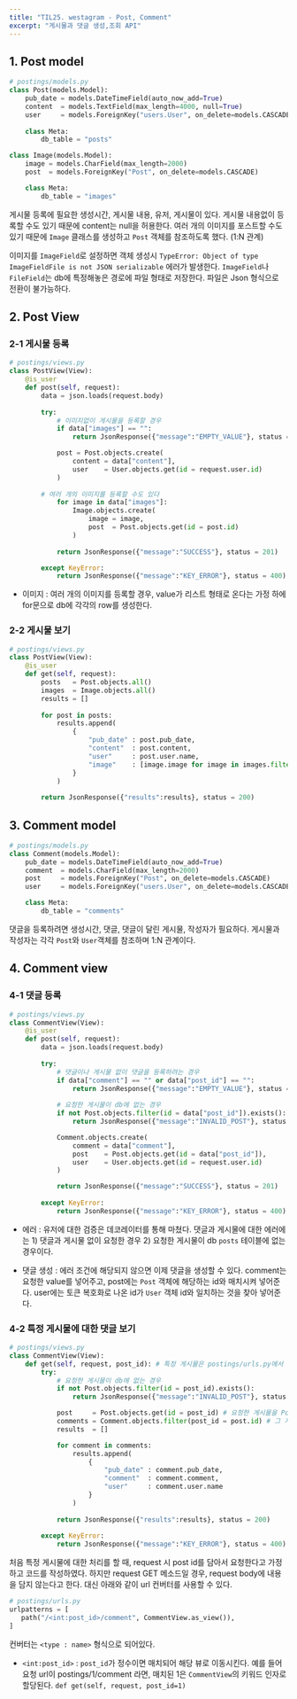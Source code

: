 ```yaml
---
title: "TIL25. westagram - Post, Comment"
excerpt: "게시물과 댓글 생성,조회 API"
---
```


## 1. Post model
```python
# postings/models.py
class Post(models.Model):
    pub_date = models.DateTimeField(auto_now_add=True)
    content  = models.TextField(max_length=4000, null=True)
    user     = models.ForeignKey("users.User", on_delete=models.CASCADE)
    
    class Meta:
        db_table = "posts"

class Image(models.Model):
    image = models.CharField(max_length=2000)
    post  = models.ForeignKey("Post", on_delete=models.CASCADE)

    class Meta:
        db_table = "images"
```
게시물 등록에 필요한 생성시간, 게시물 내용, 유저, 게시물이 있다. 게시물 내용없이 등록할 수도 있기 때문에 content는 null을 허용한다. 여러 개의 이미지를 포스트할 수도 있기 때문에 `Image` 클래스를 생성하고 `Post` 객체를 참조하도록 했다. (1:N 관계)

이미지를 `ImageField`로 설정하면 객체 생성시 `TypeError: Object of type ImageFieldFile is not JSON serializable` 에러가 발생한다. `ImageField`나 `FileField`는 db에 특정해놓은 경로에 파일 형태로 저장한다. 파일은 Json 형식으로 전환이 불가능하다.

## 2. Post View
### 2-1 게시물 등록
```python
# postings/views.py
class PostView(View):
    @is_user
    def post(self, request):
        data = json.loads(request.body) 
        
        try: 
            # 이미지없이 게시물을 등록할 경우
            if data["images"] == "":
                return JsonResponse({"message":"EMPTY_VALUE"}, status = 400)

            post = Post.objects.create(
                content = data["content"],
                user    = User.objects.get(id = request.user.id)
            )
            
	    # 여러 개의 이미지를 등록할 수도 있다
            for image in data["images"]: 
                Image.objects.create(
                    image = image,
                    post  = Post.objects.get(id = post.id)
                )
        
            return JsonResponse({"message":"SUCCESS"}, status = 201)

        except KeyError:
            return JsonResponse({"message":"KEY_ERROR"}, status = 400)
```
* 이미지 : 여러 개의 이미지를 등록할 경우, value가 리스트 형태로 온다는 가정 하에 for문으로 db에 각각의 row를 생성한다.

### 2-2 게시물 보기
```python
# postings/views.py
class PostView(View):
    @is_user  
    def get(self, request):
        posts   = Post.objects.all()
        images  = Image.objects.all()
        results = []
        
        for post in posts:
            results.append(  
                {        
                    "pub_date" : post.pub_date,  
                    "content"  : post.content,
                    "user"     : post.user.name,
                    "image"    : [image.image for image in images.filter(post_id = post.id)]                
                }
            )
 
        return JsonResponse({"results":results}, status = 200)
```

## 3. Comment model
```python
# postings/models.py
class Comment(models.Model):
    pub_date = models.DateTimeField(auto_now_add=True)
    comment  = models.CharField(max_length=2000)
    post     = models.ForeignKey("Post", on_delete=models.CASCADE)
    user     = models.ForeignKey("users.User", on_delete=models.CASCADE)

    class Meta:
        db_table = "comments"
```
댓글을 등록하려면 생성시간, 댓글, 댓글이 달린 게시물, 작성자가 필요하다. 게시물과 작성자는 각각 `Post`와 `User`객체를 참조하며 1:N 관계이다.

## 4. Comment view
### 4-1 댓글 등록
```python
# postings/views.py
class CommentView(View):
    @is_user
    def post(self, request):
        data = json.loads(request.body)
        
        try:
            # 댓글이나 게시물 없이 댓글을 등록하려는 경우
            if data["comment"] == "" or data["post_id"] == "":
                return JsonResponse({"message":"EMPTY_VALUE"}, status = 400)
	    
            # 요청한 게시물이 db에 없는 경우
            if not Post.objects.filter(id = data["post_id"]).exists():
                return JsonResponse({"message":"INVALID_POST"}, status = 400)

            Comment.objects.create(
                comment = data["comment"],
                post    = Post.objects.get(id = data["post_id"]),
                user    = User.objects.get(id = request.user.id)
            )

            return JsonResponse({"message":"SUCCESS"}, status = 201)
        
        except KeyError:
            return JsonResponse({"message":"KEY_ERROR"}, status = 400)
```
* 에러 : 유저에 대한 검증은 데코레이터를 통해 마쳤다. 댓글과 게시물에 대한 에러에는 1) 댓글과 게시물 없이 요청한 경우 2) 요청한 게시물이 db `posts` 테이블에 없는 경우이다.

* 댓글 생성 : 에러 조건에 해당되지 않으면 이제 댓글을 생성할 수 있다. comment는 요청한 value를 넣어주고, post에는 `Post` 객체에 해당하는 id와 매치시켜 넣어준다. user에는 토큰 복호화로 나온 id가 `User` 객체 id와 일치하는 것을 찾아 넣어준다.

### 4-2 특정 게시물에 대한 댓글 보기 
```python
# postings/views.py
class CommentView(View):
    def get(self, request, post_id): # 특정 게시물은 postings/urls.py에서 컨버터를 이용하여 post_id의 인자로 넣을 수 있다
        try:
            # 요청한 게시물이 db에 없는 경우
            if not Post.objects.filter(id = post_id).exists():
                return JsonResponse({"message":"INVALID_POST"}, status = 400)

            post     = Post.objects.get(id = post_id) # 요청한 게시물을 Post 객체에서 찾아 post 변수로 할당
            comments = Comment.objects.filter(post_id = post.id) # 그 게시물에 대한 댓글만 찾아주기
            results  = []

            for comment in comments:
                results.append(
                    {
                        "pub_date" : comment.pub_date,
                        "comment"  : comment.comment,
                        "user"     : comment.user.name
                    }
                )
            
            return JsonResponse({"results":results}, status = 200)
        
        except KeyError:
            return JsonResponse({"message":"KEY_ERROR"}, status = 400)
```
처음 특정 게시물에 대한 처리를 할 때, request 시 post id를 담아서 요청한다고 가정하고 코드를 작성하였다. 하지만 request GET 메소드일 경우, request body에 내용을 담지 않는다고 한다. 대신 아래와 같이 url 컨버터를 사용할 수 있다.

```python
# postings/urls.py
urlpatterns = [
   path("/<int:post_id>/comment", CommentView.as_view()),
]
```
컨버터는 `<type : name>` 형식으로 되어있다.
- `<int:post_id>` : `post_id`가 정수이면 매치되어 해당 뷰로 이동시킨다.
예를 들어 요청 url이 postings/1/comment 라면, 매치된 1은 `CommentView`의 키워드 인자로 할당된다. `def get(self, request, post_id=1)` 
